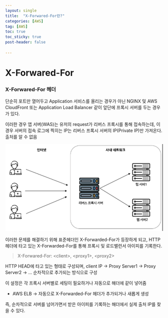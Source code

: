 ```yaml
---
layout: single
title:  "X-Forwared-For란?"
categories: [AWS]
tag: [AWS]
toc: true
toc_sticky: true
post-header: false

---
```


# X-Forwared-For

### X-Forwared-For 헤더

단순히 포트만 열어두고 Application 서비스를 올리는 경우가 아닌 NGINX 및 AWS CloudFront 또는 Application Load Balancer 같이 앞단에 프록시 서버를 두는 경우가 있다.

이러한 경우 앱 서버(WAS)는 유저의 request가 리버스 프록시를 통해 접속하는데, 이 경우 서버의 접속 로그에 찍히는 IP는 리버스 프록시 서버의 IP(Private IP)만 가져온다. 출처를 알 수 없음

![스크린샷 2024-08-22 오후 1.48.39.png](/assets/images/aws03/01.png)

이러한 문제를 해결하기 위해 표준헤더인 X-Forwarded-For가 등장하게 되고, HTTP 헤더에 타고 있는 X-Forwarded-For를 통해 프록시 및 로드밸런서 아이피를 기록한다.

> X-Forwared-For: &lt;client&gt;, &lt;proxy1&gt;, &lt;proxy2&gt;
> 

HTTP HEAD에 타고 있는 형태로 구성되며, client IP → Proxy Server1 → Proxy Server2 → … 순차적으로 추가되는 방식으로 구성

이 설정은 각 프록시 서버별로 세팅이 필요하거나 자동으로 해더에 같이 넣어줌

- AWS ELB → 자동으로 X-Forwarded-For 헤더가 추가되거나 새롭게 생성

즉, 순차적으로 서버를 넘어가면서 받은 아이피를 기록하는 해더에서 실제 출처 IP를 찾을 수 있다.